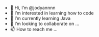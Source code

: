 - 👋 Hi, I’m @jodyannnn
- 👀 I’m interested in learning how to code
- 🌱 I’m currently learning Java
- 💞️ I’m looking to collaborate on ...
- 📫 How to reach me ...

<!---
jodyannnn/jodyannnn is a ✨ special ✨ repository because its `README.md` (this file) appears on your GitHub profile.
You can click the Preview link to take a look at your changes.
--->
